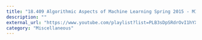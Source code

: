 ```yaml
---
title: "18.409 Algorithmic Aspects of Machine Learning Spring 2015 - MIT"
description: ""
external_url: "https://www.youtube.com/playlist?list=PLB3sDpSRdrOvI1hYXNsa6Lety7K8FhPpx"
category: "Miscellaneous"
---
```

